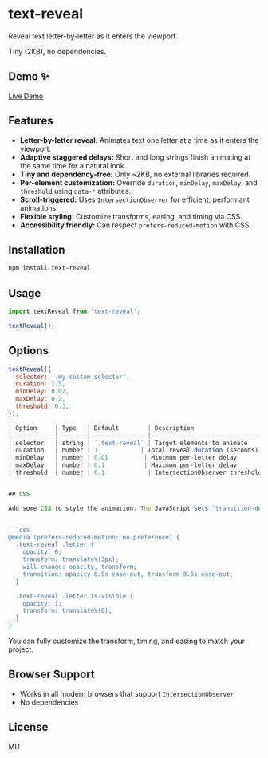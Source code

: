 # text-reveal

Reveal text letter-by-letter as it enters the viewport.

Tiny (2KB), no dependencies.

## Demo ✨

[Live Demo](https://text-revealjs.netlify.app)

## Features

- **Letter-by-letter reveal:** Animates text one letter at a time as it enters the viewport.
- **Adaptive staggered delays:** Short and long strings finish animating at the same time for a natural look.
- **Tiny and dependency-free:** Only ~2KB, no external libraries required.
- **Per-element customization:** Override `duration`, `minDelay`, `maxDelay`, and `threshold` using `data-*` attributes.
- **Scroll-triggered:** Uses `IntersectionObserver` for efficient, performant animations.
- **Flexible styling:** Customize transforms, easing, and timing via CSS.
- **Accessibility friendly:** Can respect `prefers-reduced-motion` with CSS.

## Installation

```bash
npm install text-reveal
```

## Usage

```javascript
import textReveal from 'text-reveal';

textReveal();
```

## Options

````js
textReveal({
  selector: '.my-custom-selector',
  duration: 1.5,
  minDelay: 0.02,
  maxDelay: 0.2,
  threshold: 0.3,
});

| Option     | Type   | Default        | Description                                    |
|------------|--------|----------------|------------------------------------------------|
| selector   | string | `.text-reveal` | Target elements to animate                     |
| duration   | number | 1            | Total reveal duration (seconds)               |
| minDelay   | number | 0.01          | Minimum per-letter delay                       |
| maxDelay   | number | 0.1           | Maximum per-letter delay                       |
| threshold  | number | 0.1            | IntersectionObserver threshold                 |


## CSS

Add some CSS to style the animation. The JavaScript sets `transition-delay` automatically:


```css
@media (prefers-reduced-motion: no-preference) {
  .text-reveal .letter {
    opacity: 0;
    transform: translateY(3px);
    will-change: opacity, transform;
    transition: opacity 0.5s ease-out, transform 0.5s ease-out;
  }

  .text-reveal .letter.is-visible {
    opacity: 1;
    transform: translateY(0);
  }
}
````

You can fully customize the transform, timing, and easing to match your project.

## Browser Support

- Works in all modern browsers that support `IntersectionObserver`
- No dependencies

## License

MIT
